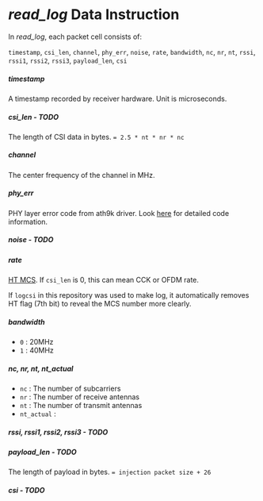 # *read_log* Data Instruction

In *read_log*, each packet cell consists of:

`timestamp`, `csi_len`, `channel`, `phy_err`, `noise`, `rate`, `bandwidth`, `nc`, `nr`, `nt`, `rssi`, `rssi1`, `rssi2`, `rssi3`, `payload_len`, `csi`

##### timestamp

A timestamp recorded by receiver hardware. Unit is microseconds.

##### csi_len - TODO

The length of CSI data in bytes. `= 2.5 * nt * nr * nc`

##### channel

The center frequency of the channel in MHz.

##### phy_err

PHY layer error code from ath9k driver. Look [here](https://github.com/wldh-g/BPI-R2-Atheros-CSITool/blob/5.4-main/drivers/net/wireless/ath/ath9k/mac.h#L193-L230) for detailed code information.

##### noise - TODO

##### rate

[HT MCS](http://mcsindex.com/). If `csi_len` is 0, this can mean CCK or OFDM rate.

If `logcsi` in this repository was used to make log, it automatically removes HT flag (7th bit) to reveal the MCS number more clearly.

##### bandwidth

+ `0` : 20MHz
+ `1` : 40MHz

##### nc, nr, nt, nt_actual

+ `nc` : The number of subcarriers
+ `nr` : The number of receive antennas
+ `nt` : The number of transmit antennas
+ `nt_actual` :

##### rssi, rssi1, rssi2, rssi3 - TODO

##### payload_len - TODO

The length of payload in bytes. `= injection packet size + 26`

##### csi - TODO
